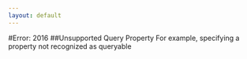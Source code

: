 ```yaml
---
layout: default
---
```


#Error: 2016
##Unsupported Query Property
For example, specifying a property not recognized as queryable